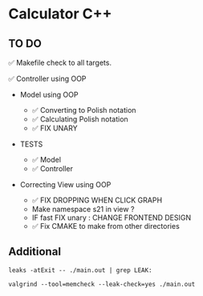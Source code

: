 # Calculator C++

## TO DO

✅ Makefile check to all targets.<br>

✅ Controller using OOP<br>

- Model using OOP <br>
    - ✅ Converting to Polish notation<br>
    - ✅ Calculating Polish notation<br>
    - ✅ FIX UNARY <br>

- TESTS<br>
    <!-- - STACK + NODES<br> -->
    - ✅ Model<br>
    - ✅ Controller <br>

- Correcting View using OOP <br>
    - ✅ FIX DROPPING WHEN CLICK GRAPH
    - Make namespace s21 in view ?<br>
    - IF fast FIX unary : CHANGE FRONTEND DESIGN <br>
    - ✅ Fix CMAKE to make from other directories   <br>

## Additional 

`leaks -atExit -- ./main.out | grep LEAK:`

`valgrind --tool=memcheck --leak-check=yes ./main.out`